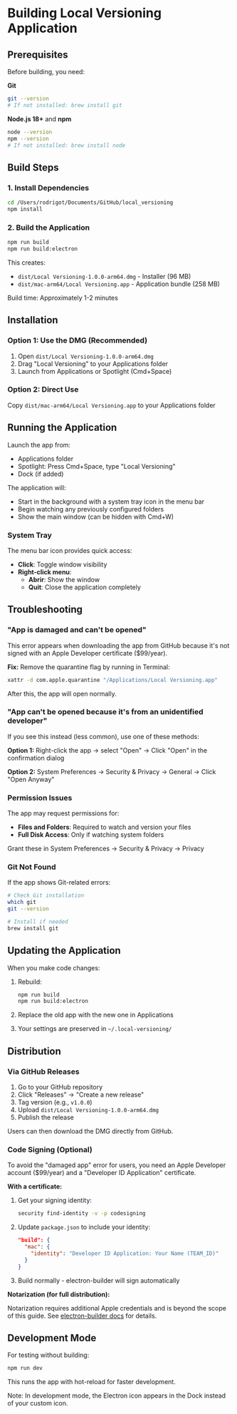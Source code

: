 # Building Local Versioning Application

## Prerequisites

Before building, you need:

**Git**
```bash
git --version
# If not installed: brew install git
```

**Node.js 18+** and **npm**
```bash
node --version
npm --version
# If not installed: brew install node
```

## Build Steps

### 1. Install Dependencies

```bash
cd /Users/rodrigot/Documents/GitHub/local_versioning
npm install
```

### 2. Build the Application

```bash
npm run build
npm run build:electron
```

This creates:
- `dist/Local Versioning-1.0.0-arm64.dmg` - Installer (96 MB)
- `dist/mac-arm64/Local Versioning.app` - Application bundle (258 MB)

Build time: Approximately 1-2 minutes

## Installation

### Option 1: Use the DMG (Recommended)

1. Open `dist/Local Versioning-1.0.0-arm64.dmg`
2. Drag "Local Versioning" to your Applications folder
3. Launch from Applications or Spotlight (Cmd+Space)

### Option 2: Direct Use

Copy `dist/mac-arm64/Local Versioning.app` to your Applications folder

## Running the Application

Launch the app from:
- Applications folder
- Spotlight: Press Cmd+Space, type "Local Versioning"
- Dock (if added)

The application will:
- Start in the background with a system tray icon in the menu bar
- Begin watching any previously configured folders
- Show the main window (can be hidden with Cmd+W)

### System Tray

The menu bar icon provides quick access:
- **Click**: Toggle window visibility
- **Right-click menu**:
  - **Abrir**: Show the window
  - **Quit**: Close the application completely

## Troubleshooting

### "App is damaged and can't be opened"

This error appears when downloading the app from GitHub because it's not signed with an Apple Developer certificate ($99/year).

**Fix:** Remove the quarantine flag by running in Terminal:

```bash
xattr -d com.apple.quarantine "/Applications/Local Versioning.app"
```

After this, the app will open normally.

### "App can't be opened because it's from an unidentified developer"

If you see this instead (less common), use one of these methods:

**Option 1:** Right-click the app → select "Open" → Click "Open" in the confirmation dialog

**Option 2:** System Preferences → Security & Privacy → General → Click "Open Anyway"

### Permission Issues

The app may request permissions for:
- **Files and Folders**: Required to watch and version your files
- **Full Disk Access**: Only if watching system folders

Grant these in System Preferences → Security & Privacy → Privacy

### Git Not Found

If the app shows Git-related errors:

```bash
# Check Git installation
which git
git --version

# Install if needed
brew install git
```

## Updating the Application

When you make code changes:

1. Rebuild:
   ```bash
   npm run build
   npm run build:electron
   ```

2. Replace the old app with the new one in Applications

3. Your settings are preserved in `~/.local-versioning/`

## Distribution

### Via GitHub Releases

1. Go to your GitHub repository
2. Click "Releases" → "Create a new release"
3. Tag version (e.g., `v1.0.0`)
4. Upload `dist/Local Versioning-1.0.0-arm64.dmg`
5. Publish the release

Users can then download the DMG directly from GitHub.

### Code Signing (Optional)

To avoid the "damaged app" error for users, you need an Apple Developer account ($99/year) and a "Developer ID Application" certificate.

**With a certificate:**

1. Get your signing identity:
   ```bash
   security find-identity -v -p codesigning
   ```

2. Update `package.json` to include your identity:
   ```json
   "build": {
     "mac": {
       "identity": "Developer ID Application: Your Name (TEAM_ID)"
     }
   }
   ```

3. Build normally - electron-builder will sign automatically

**Notarization (for full distribution):**

Notarization requires additional Apple credentials and is beyond the scope of this guide. See [electron-builder docs](https://www.electron.build/code-signing) for details.

## Development Mode

For testing without building:

```bash
npm run dev
```

This runs the app with hot-reload for faster development.

Note: In development mode, the Electron icon appears in the Dock instead of your custom icon.

